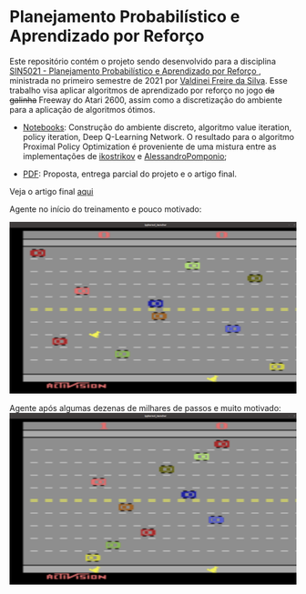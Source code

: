 # Planejamento Probabilístico e Aprendizado por Reforço

Este repositório contém o projeto sendo desenvolvido para a disciplina [SIN5021 - Planejamento Probabilístico e Aprendizado por Reforço ](https://uspdigital.usp.br/janus/componente/disciplinasOferecidasInicial.jsf?action=3&sgldis=SIN5021), ministrada no primeiro semestre de 2021 por [Valdinei Freire da Silva](http://lattes.cnpq.br/0813823100105934). Esse trabalho visa aplicar algoritmos de aprendizado por reforço no jogo ~~da galinha~~ Freeway do Atari 2600, assim como a discretização do ambiente para a aplicação de algoritmos ótimos.

* [Notebooks](./Notebooks): Construção do ambiente discreto, algoritmo value iteration, policy iteration, Deep Q-Learning Network. O resultado para o algoritmo Proximal Policy Optimization é proveniente de uma mistura entre as implementações de [ikostrikov](https://github.com/ikostrikov/pytorch-a2c-ppo-acktr-gail) e [AlessandroPomponio](https://github.com/AlessandroPomponio/atari-bowling-ppo);

* [PDF](./PDF): Proposta, entrega parcial do projeto e o artigo final.

Veja o artigo final [aqui](./PDF/artigo_final.pdf)

Agente no início do treinamento e pouco motivado:

![](Gifs/out.gif)

Agente após algumas dezenas de milhares de passos e muito motivado:
![](Gifs/out2.gif)